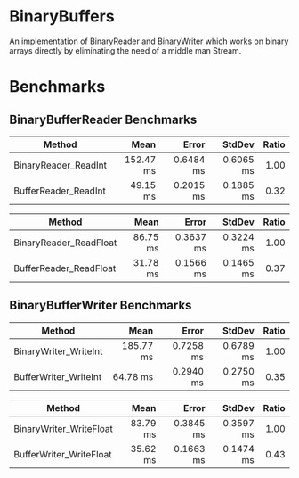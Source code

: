# BinaryBuffers
An implementation of BinaryReader and BinaryWriter which works on binary arrays directly by eliminating the need of a middle man Stream.


# Benchmarks

## BinaryBufferReader Benchmarks

|               Method |      Mean |     Error |    StdDev | Ratio |
|--------------------- |----------:|----------:|----------:|------:|
| BinaryReader_ReadInt | 152.47 ms | 0.6484 ms | 0.6065 ms |  1.00 |
| BufferReader_ReadInt |  49.15 ms | 0.2015 ms | 0.1885 ms |  0.32 |


|                   Method |     Mean |     Error |    StdDev | Ratio |
|------------------------- |---------:|----------:|----------:|------:|
|   BinaryReader_ReadFloat | 86.75 ms | 0.3637 ms | 0.3224 ms |  1.00 |
|   BufferReader_ReadFloat | 31.78 ms | 0.1566 ms | 0.1465 ms |  0.37 |


## BinaryBufferWriter Benchmarks


|                Method |      Mean |     Error |    StdDev | Ratio |
|---------------------- |----------:|----------:|----------:|------:|
| BinaryWriter_WriteInt | 185.77 ms | 0.7258 ms | 0.6789 ms |  1.00 |
| BufferWriter_WriteInt |  64.78 ms | 0.2940 ms | 0.2750 ms |  0.35 |


|                  Method |     Mean |     Error |    StdDev | Ratio |
|------------------------ |---------:|----------:|----------:|------:|
| BinaryWriter_WriteFloat | 83.79 ms | 0.3845 ms | 0.3597 ms |  1.00 |
| BufferWriter_WriteFloat | 35.62 ms | 0.1663 ms | 0.1474 ms |  0.43 |